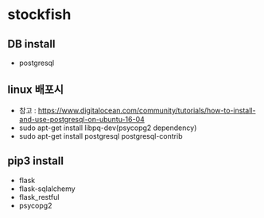 # stockfish

## DB install
- postgresql

## linux 배포시
- 참고 : https://www.digitalocean.com/community/tutorials/how-to-install-and-use-postgresql-on-ubuntu-16-04
- sudo apt-get install libpq-dev(psycopg2 dependency)
- sudo apt-get install postgresql postgresql-contrib

## pip3 install
- flask
- flask-sqlalchemy
- flask_restful
- psycopg2
